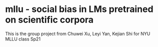 # mllu - social bias in LMs pretrained on scientific corpora
 
This is the group project from Chuwei Xu, Leyi Yan, Kejian Shi for NYU MLLU class Sp21
